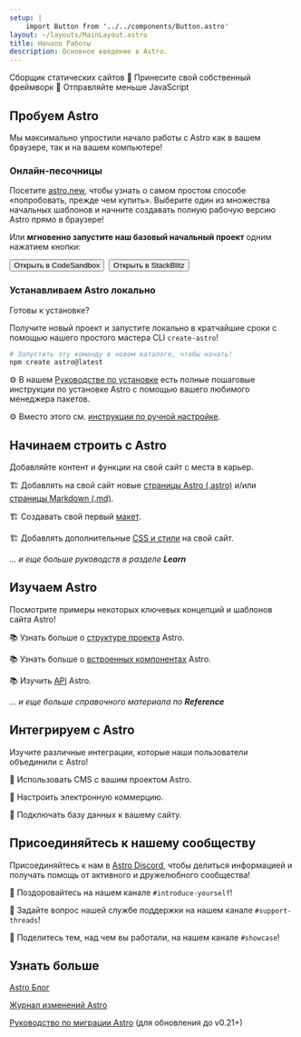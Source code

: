 ```yaml
---
setup: |
    import Button from '../../components/Button.astro'
layout: ~/layouts/MainLayout.astro
title: Начало Работы
description: Основное введение в Astro.
---
```


Cборщик статических сайтов  🚀  Принесите свой собственный фреймворк  🚀  Отправляйте меньше JavaScript

## Пробуем Astro

Мы максимально упростили начало работы с Astro как в вашем браузере, так и на вашем компьютере!

### Онлайн-песочницы

Посетите [astro.new](https://astro.new), чтобы узнать о самом простом способе «попробовать, прежде чем купить». Выберите один из множества начальных шаблонов и начните создавать полную рабочую версию Astro прямо в браузере!

Или **мгновенно запустите наш базовый начальный проект** одним нажатием кнопки:

<div style="display: flex; flex-wrap: wrap; gap: 0.5rem;">
    <Button href="https://astro.new/starter?on=codesandbox">Открыть в CodeSandbox</Button>
    <Button href="https://astro.new/starter?on=stackblitz">Открыть в StackBlitz</Button>
</div>

### Устанавливаем Astro локально

Готовы к установке?

Получите новый проект и запустите локально в кратчайшие сроки с помощью нашего простого мастера CLI `create-astro`!

```bash
# Запустить эту команду в новом каталоге, чтобы начать!
npm create astro@latest
```

⚙️ В нашем [Руководстве по установке](/ru/install/auto/) есть полные пошаговые инструкции по установке Astro с помощью вашего любимого менеджера пакетов.

⚙️ Вместо этого см. [инструкции по ручной настройке](/ru/install/manual/).


## Начинаем строить с Astro

Добавляйте контент и функции на свой сайт с места в карьер.

🏗️ Добавлять на свой сайт новые [страницы Astro (.astro)](/ru/core-concepts/astro-pages/) и/или [страницы Markdown (.md)](/ru/guides/markdown-content/).

🏗️ Создавать свой первый [макет](/ru/core-concepts/layouts/).

🏗️ Добавлять дополнительные [CSS и стили](/ru/guides/styling/) на свой сайт. 

*... и еще больше руководств в разделе **Learn***



## Изучаем Astro

Посмотрите примеры некоторых ключевых концепций и шаблонов сайта Astro!

📚 Узнать больше о [структуре проекта](/ru/core-concepts/project-structure/) Astro.

📚 Узнать больше о [встроенных компонентах](/ru/reference/api-reference/#built-in-components) Astro.

📚 Изучить [API](/ru/reference/api-reference/) Astro.

*... и еще больше справочного материала по **Reference***

## Интегрируем с Astro

Изучите различные интеграции, которые наши пользователи объединили с Astro!

🧰 Использовать CMS с вашим проектом Astro.

🧰 Настроить электронную коммерцию.

🧰 Подключать базу данных к вашему сайту.



## Присоединяйтесь к нашему сообществу

Присоединяйтесь к нам в [Astro Discord](https://astro.build/chat), чтобы делиться информацией и получать помощь от активного и дружелюбного сообщества!

💬 Поздоровайтесь на нашем канале `#introduce-yourself`!

💬 Задайте вопрос нашей службе поддержки на нашем канале `#support-threads`!

💬 Поделитесь тем, над чем вы работали, на нашем канале `#showcase`!


## Узнать больше

[Astro Блог](https://astro.build/blog/)

[Журнал изменений Astro](https://github.com/withastro/astro/blob/main/packages/astro/CHANGELOG.md)

[Руководство по миграции Astro](/ru/migrate/) (для обновления до v0.21+)
